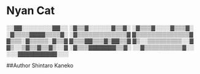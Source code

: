 Nyan Cat
========

░░▓▓░░░░░░░░▓▓░░
░▓▒▒▓░░░░░░▓▒▒▓░
░▓▒▒▒▓░░░░▓▒▒▒▓░
░▓▒▒▒▒▓▓▓▓▒▒▒▒▓░
░▓▒▒▒▒▒▒▒▒▒▒▒▒▒▓
▓▒▒▒▒▒▒▒▒▒▒▒▒▒▒▓
▓▒▒▒░▓▒▒▒▒▒░▓▒▒▓
▓▒▒▒▓▓▒▒▒▓▒▓▓▒▒▓
▓▒░░▒▒▒▒▒▒▒▒▒░░▓
▓▒░░▒▓▒▒▓▒▒▓▒░░▓
░▓▒▒▒▓▓▓▓▓▓▓▒▒▓░
░░▓▒▒▒▒▒▒▒▒▒▒▓░░
░░░▓▓▓▓▓▓▓▓▓▓░░░

##Author
Shintaro Kaneko

